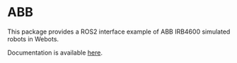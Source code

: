 # ABB

This package provides a ROS2 interface example of ABB IRB4600 simulated robots in Webots.

Documentation is available [here](https://github.com/cyberbotics/webots_ros2/wiki/Example-ABB-IRB4600).
